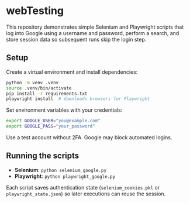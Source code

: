 # webTesting

This repository demonstrates simple Selenium and Playwright scripts that log into Google
using a username and password, perform a search, and store session data so
subsequent runs skip the login step.

## Setup

Create a virtual environment and install dependencies:

```bash
python -m venv .venv
source .venv/bin/activate
pip install -r requirements.txt
playwright install  # downloads browsers for Playwright
```

Set environment variables with your credentials:

```bash
export GOOGLE_USER="you@example.com"
export GOOGLE_PASS="your_password"
```

Use a test account without 2FA. Google may block automated logins.

## Running the scripts

- **Selenium**: `python selenium_google.py`
- **Playwright**: `python playwright_google.py`

Each script saves authentication state (`selenium_cookies.pkl` or
`playwright_state.json`) so later executions can reuse the session.
